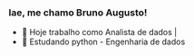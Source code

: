 ### Iae, me chamo Bruno Augusto!

- 🔭 Hoje trabalho como Analista de dados |
- 🌱 Estudando python - Engenharia de dados

